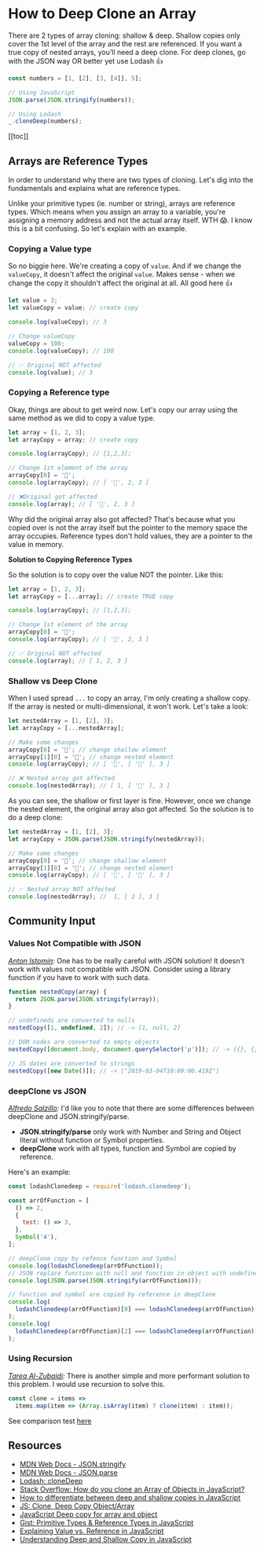 # How to Deep Clone an Array

There are 2 types of array cloning: shallow & deep. Shallow copies only cover the 1st level of the array and the rest are referenced. If you want a true copy of nested arrays, you’ll need a deep clone. For deep clones, go with the JSON way OR better yet use Lodash 👍

```javascript
const numbers = [1, [2], [3, [4]], 5];

// Using JavaScript
JSON.parse(JSON.stringify(numbers));

// Using Lodash
_.cloneDeep(numbers);
```

[[toc]]

## Arrays are Reference Types

In order to understand why there are two types of cloning. Let's dig into the fundamentals and explains what are reference types.

Unlike your primitive types (ie. number or string), arrays are reference types. Which means when you assign an array to a variable, you're assigning a memory address and not the actual array itself. WTH 😱. I know this is a bit confusing. So let's explain with an example.

### Copying a Value type

So no biggie here. We're creating a copy of `value`. And if we change the `valueCopy`, it doesn't affect the original `value`. Makes sense - when we change the copy it shouldn't affect the original at all. All good here 👍

```javascript
let value = 3;
let valueCopy = value; // create copy

console.log(valueCopy); // 3

// Change valueCopy
valueCopy = 100;
console.log(valueCopy); // 100

// ✅ Original NOT affected
console.log(value); // 3
```

### Copying a Reference type

Okay, things are about to get weird now. Let's copy our array using the same method as we did to copy a value type.

```javascript
let array = [1, 2, 3];
let arrayCopy = array; // create copy

console.log(arrayCopy); // [1,2,3];

// Change 1st element of the array
arrayCopy[0] = '👻';
console.log(arrayCopy); // [ '👻', 2, 3 ]

// ❌Original got affected
console.log(array); // [ '👻', 2, 3 ]
```

Why did the original array also got affected? That's because what you copied over is not the array itself but the pointer to the memory space the array occupies. Reference types don't hold values, they are a pointer to the value in memory.

**Solution to Copying Reference Types**

So the solution is to copy over the value NOT the pointer. Like this:

```javascript
let array = [1, 2, 3];
let arrayCopy = [...array]; // create TRUE copy

console.log(arrayCopy); // [1,2,3];

// Change 1st element of the array
arrayCopy[0] = '👻';
console.log(arrayCopy); // [ '👻', 2, 3 ]

// ✅ Original NOT affected
console.log(array); // [ 1, 2, 3 ]
```

### Shallow vs Deep Clone

When I used spread `...` to copy an array, I'm only creating a shallow copy. If the array is nested or multi-dimensional, it won't work. Let's take a look:

```javascript
let nestedArray = [1, [2], 3];
let arrayCopy = [...nestedArray];

// Make some changes
arrayCopy[0] = '👻'; // change shallow element
arrayCopy[1][0] = '💩'; // change nested element
console.log(arrayCopy); // [ '👻', [ '💩' ], 3 ]

// ❌ Nested array got affected
console.log(nestedArray); // [ 1, [ '💩' ], 3 ]
```

As you can see, the shallow or first layer is fine. However, once we change the nested element, the original array also got affected. So the solution is to do a deep clone:

```javascript
let nestedArray = [1, [2], 3];
let arrayCopy = JSON.parse(JSON.stringify(nestedArray));

// Make some changes
arrayCopy[0] = '👻'; // change shallow element
arrayCopy[1][0] = '💩'; // change nested element
console.log(arrayCopy); // [ '👻', [ '💩' ], 3 ]

// ✅ Nested array NOT affected
console.log(nestedArray); //  1, [ 2 ], 3 ]
```

## Community Input

### Values Not Compatible with JSON

_[Anton Istomin](https://dev.to/tailcall/comment/96nc):_ One has to be really careful with JSON solution! It doesn't work with values not compatible with JSON. Consider using a library function if you have to work with such data.

```javascript
function nestedCopy(array) {
  return JSON.parse(JSON.stringify(array));
}

// undefineds are converted to nulls
nestedCopy([1, undefined, 2]); // -> [1, null, 2]

// DOM nodes are converted to empty objects
nestedCopy([document.body, document.querySelector('p')]); // -> [{}, {}]

// JS dates are converted to strings
nestedCopy([new Date()]); // -> ["2019-03-04T10:09:00.419Z"]
```

### deepClone vs JSON

_[Alfredo Salzillo](https://dev.to/alfredosalzillo/comment/96ne):_ I'd like you to note that there are some differences between deepClone and JSON.stringify/parse.

- **JSON.stringify/parse** only work with Number and String and Object literal without function or Symbol properties.
- **deepClone** work with all types, function and Symbol are copied by reference.

Here's an example:

```javascript
const lodashClonedeep = require('lodash.clonedeep');

const arrOfFunction = [
  () => 2,
  {
    test: () => 3,
  },
  Symbol('4'),
];

// deepClone copy by refence function and Symbol
console.log(lodashClonedeep(arrOfFunction));
// JSON replace function with null and function in object with undefined
console.log(JSON.parse(JSON.stringify(arrOfFunction)));

// function and symbol are copied by reference in deepClone
console.log(
  lodashClonedeep(arrOfFunction)[0] === lodashClonedeep(arrOfFunction)[0],
);
console.log(
  lodashClonedeep(arrOfFunction)[2] === lodashClonedeep(arrOfFunction)[2],
);
```

### Using Recursion

_[Tareq Al-Zubaidi](https://medium.com/@zubaidi/there-is-other-simple-and-more-performant-solution-for-this-problem-8c8bda77d042):_ There is another simple and more performant solution to this problem. I would use recursion to solve this.

```javascript
const clone = items =>
  items.map(item => (Array.isArray(item) ? clone(item) : item));
```

See comparison test [here](http://jsben.ch/q2ez1)

## Resources

- [MDN Web Docs - JSON.stringify](https://developer.mozilla.org/en-US/docs/Web/JavaScript/Reference/Global_Objects/JSON/stringify)
- [MDN Web Docs - JSON.parse](https://developer.mozilla.org/en-US/docs/Web/JavaScript/Reference/Global_Objects/JSON/parse)
- [Lodash: cloneDeep](https://lodash.com/docs/4.17.11#cloneDeep)
- [Stack Overflow: How do you clone an Array of Objects in JavaScript?](https://stackoverflow.com/questions/597588/how-do-you-clone-an-array-of-objects-in-javascript)
- [How to differentiate between deep and shallow copies in JavaScript](https://medium.freecodecamp.org/copying-stuff-in-javascript-how-to-differentiate-between-deep-and-shallow-copies-b6d8c1ef09cd)
- [JS: Clone, Deep Copy Object/Array](http://xahlee.info/js/js_clone_object.html)
- [JavaScript Deep copy for array and object](https://medium.com/@gamshan001/javascript-deep-copy-for-array-and-object-97e3d4bc401a)
- [Gist: Primitive Types & Reference Types in JavaScript](https://gist.github.com/branneman/7fb06d8a74d7e6d4cbcf75c50fec599c)
- [Explaining Value vs. Reference in JavaScript](https://codeburst.io/explaining-value-vs-reference-in-javascript-647a975e12a0)
- [Understanding Deep and Shallow Copy in JavaScript](https://we-are.bookmyshow.com/understanding-deep-and-shallow-copy-in-javascript-13438bad941c)
